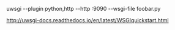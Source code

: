 uwsgi --plugin python,http --http :9090 --wsgi-file foobar.py









http://uwsgi-docs.readthedocs.io/en/latest/WSGIquickstart.html
